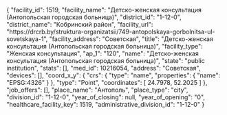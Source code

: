 {
    "facility_id": 1519,
    "facility_name": "Детско-женская консультация (Антопольская городская больница)",
    "district_id": "1-12-0",
    "district_name": "Кобринский район",
    "facility_url": "https:\/\/drcrb.by\/struktura-organizatsii\/749-antopolskaya-gorbolnitsa-ul-sovetskaya-1",
    "facility_address": "Советская",
    "title": "Детско-женская консультация (Антопольская городская больница)",
    "facility_type": "Женская консультация",
    "ap_1": "120",
    "name": "Детско-женская консультация (Антопольская городская больница)",
    "state": "public institution",
    "stats": [],
    "med_id": 10216054,
    "address": "Советская",
    "devices": [],
    "coord_x_y": {
        "crs": {
            "type": "name",
            "properties": {
                "name": "EPSG:4326"
            }
        },
        "type": "Point",
        "coordinates": [
            24.7978,
            52.2025
        ]
    },
    "job_offers": [],
    "place_name": "Антополь",
    "place_type": "city",
    "division_id": "1-12-0",
    "year_of_closing": null,
    "year_of_opening": "0",
    "healthcare_facility_key": 1519,
    "administrative_division_id": "1-12-0"
}